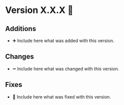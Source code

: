 # Version X.X.X 🎉

## Additions

- ➕ Include here what was added with this version.

## Changes

- ➖ Include here what was changed with this version.

## Fixes

- 🐛 Include here what was fixed with this version.
